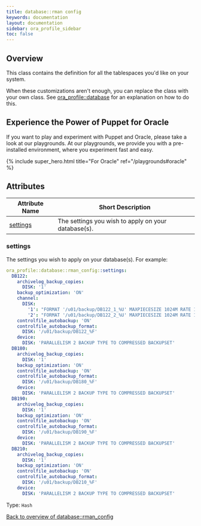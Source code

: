```yaml
---
title: database::rman config
keywords: documentation
layout: documentation
sidebar: ora_profile_sidebar
toc: false
---
```

## Overview

This class contains the definition for all the tablespaces you'd like on your system.

When these customizations aren't enough, you can replace the class with your own class. See [ora_profile::database](./database.html) for an explanation on how to do this.





## Experience the Power of Puppet for Oracle

If you want to play and experiment with Puppet and Oracle, please take a look at our playgrounds. At our playgrounds, we provide you with a pre-installed environment, where you experiment fast and easy.

{% include super_hero.html title="For Oracle" ref="/playgrounds#oracle" %}


## Attributes



Attribute Name                              | Short Description                                   |
------------------------------------------- | --------------------------------------------------- |
[settings](#database::rman_config_settings) | The settings you wish to apply on your database(s). |




### settings<a name='database::rman_config_settings'>

The settings you wish to apply on your database(s).
For example:

```yaml
ora_profile::database::rman_config::settings:
  DB122:
    archivelog_backup_copies:
      DISK: '1'
    backup_optimization: 'ON'
    channel:
      DISK:
        '1': "FORMAT '/u01/backup/DB122_1_%U' MAXPIECESIZE 1024M RATE 1G"
        '2': "FORMAT '/u01/backup/DB122_2_%U' MAXPIECESIZE 1024M RATE 1G"
    controlfile_autobackup: 'ON'
    controlfile_autobackup_format:
      DISK: '/u01/backup/DB122_%F'
    device:
      DISK: 'PARALLELISM 2 BACKUP TYPE TO COMPRESSED BACKUPSET'
  DB180:
    archivelog_backup_copies:
      DISK: '1'
    backup_optimization: 'ON'
    controlfile_autobackup: 'ON'
    controlfile_autobackup_format:
      DISK: '/u01/backup/DB180_%F'
    device:
      DISK: 'PARALLELISM 2 BACKUP TYPE TO COMPRESSED BACKUPSET'
  DB190:
    archivelog_backup_copies:
      DISK: '1'
    backup_optimization: 'ON'
    controlfile_autobackup: 'ON'
    controlfile_autobackup_format:
      DISK: '/u01/backup/DB190_%F'
    device:
      DISK: 'PARALLELISM 2 BACKUP TYPE TO COMPRESSED BACKUPSET'
  DB210:
    archivelog_backup_copies:
      DISK: '1'
    backup_optimization: 'ON'
    controlfile_autobackup: 'ON'
    controlfile_autobackup_format:
      DISK: '/u01/backup/DB210_%F'
    device:
      DISK: 'PARALLELISM 2 BACKUP TYPE TO COMPRESSED BACKUPSET'
```

Type: `Hash`


[Back to overview of database::rman_config](#attributes)
